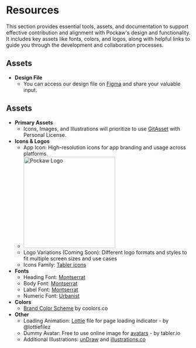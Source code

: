 # Resources

This section provides essential tools, assets, and documentation to support effective contribution and alignment with Pockaw's design and functionality. It includes key assets like fonts, colors, and logos, along with helpful links to guide you through the development and collaboration processes.

## Assets

* **Design File**
    * You can access our design file on [Figma](https://www.figma.com/design/Zp7JCVYQ5a8IdUKr65ONCy/Pockaw?node-id=464-312&t=mHuTdI7maK6nfd5p-1) and share your valuable input.

## Assets

* **Primary Assets**
    * Icons, Images, and Illustrations will prioritize to use [GitAsset](https://gitaset.co/) with Personal License.
* **Icons & Logos**
    * App Icon: High-resolution icons for app branding and usage across platforms.
    * <img src="https://github.com/agil3st/pockaw/blob/master/assets/icon/icon.jpg?raw=true" alt="Pockaw Logo" width="250" height="250">
    * Logo Variations (Coming Soon): Different logo formats and styles to fit multiple screen sizes and use cases
    * Icons Family: [Tabler icons](https://tabler.io/icons)
* **Fonts**
    * Heading Font: [Montserrat](https://fonts.google.com/specimen/Montserrat)
    * Body Font: [Montserrat](https://fonts.google.com/specimen/Montserrat)
    * Label Font: [Montserrat](https://fonts.google.com/specimen/Montserrat)
    * Numeric Font: [Urbanist](https://fonts.google.com/specimen/Urbanist)
* **Colors**
    * [Brand Color Scheme](https://coolors.co/4169e1-50c878-87ceeb-ffc107-98ff98-2d2d2d-d3d3d3-fffff0) by coolors.co
* **Other**
    * Loading Animation: [Lottie](https://lottiefiles.com/free-animation/loader-yCJNGhsGuz) file for page loading indicator - by @lottiefilez
    * Dummy Avatar: Free to use online image for [avatars](https://tabler.io/avatars) - by tabler.io
    * Additional Illustrations: [unDraw](https://undraw.co/illustrations) and [illustrations.co](https://illlustrations.co/)
